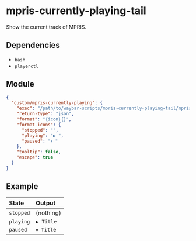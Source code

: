 # mpris-currently-playing-tail

Show the current track of MPRIS.

## Dependencies

- `bash`
- `playerctl`

## Module

```json
{
  "custom/mpris-currently-playing": {
    "exec": "/path/to/waybar-scripts/mpris-currently-playing-tail/mpris-currently-playing-tail.bash",
    "return-type": "json",
    "format": "{icon}{}",
    "format-icons": {
      "stopped": "",
      "playing": "▶ ",
      "paused": "⏸ "
    },
    "tooltip": false,
    "escape": true
  }
}
```

## Example

| State     | Output    |
| :-------- | :-------- |
| `stopped` | (nothing) |
| `playing` | `▶ Title` |
| `paused`  | `⏸ Title` |
